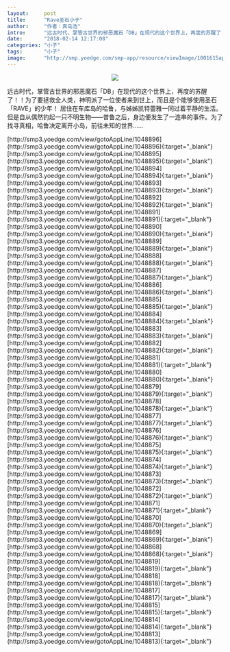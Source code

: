 ```yaml
---
layout:     post
title:      "Rave圣石小子"
author:     "作者：真岛浩"
intro:      "远古时代，掌管古世界的邪恶魔石「DB」在现代的这个世界上，再度的苏醒了！！为了要拯救全人类，神明派了一位使者来到世上，而且是个能够使用圣石「RAVE」的少年！ 居住在车库岛的哈鲁，与姊姊凯特蕾雅一同过着平静的生活。但是自从偶然钓起一只不明生物——普鲁之后，身边便发生了一连串的事件。为了找寻真相，哈鲁决定离开小岛，前往未知的世界……"
date:       "2018-02-14 12:17:08"
categories: "小子"
tags:       "小子"
image:      "http://smp.yoedge.com/smp-app/resource/viewImage/1001615appline.png"
---
```

<div style="text-align: center">
<p><img src="http://smp.yoedge.com/smp-app/resource/viewImage/1001615appline.png"/></p>
</div>
<p class="post-meta">
<span>远古时代，掌管古世界的邪恶魔石「DB」在现代的这个世界上，再度的苏醒了！！为了要拯救全人类，神明派了一位使者来到世上，而且是个能够使用圣石「RAVE」的少年！ 居住在车库岛的哈鲁，与姊姊凯特蕾雅一同过着平静的生活。但是自从偶然钓起一只不明生物——普鲁之后，身边便发生了一连串的事件。为了找寻真相，哈鲁决定离开小岛，前往未知的世界……</span>
</p>
[http://smp3.yoedge.com/view/gotoAppLine/1048896](http://smp3.yoedge.com/view/gotoAppLine/1048896){:target="_blank"}
[http://smp3.yoedge.com/view/gotoAppLine/1048895](http://smp3.yoedge.com/view/gotoAppLine/1048895){:target="_blank"}
[http://smp3.yoedge.com/view/gotoAppLine/1048894](http://smp3.yoedge.com/view/gotoAppLine/1048894){:target="_blank"}
[http://smp3.yoedge.com/view/gotoAppLine/1048893](http://smp3.yoedge.com/view/gotoAppLine/1048893){:target="_blank"}
[http://smp3.yoedge.com/view/gotoAppLine/1048892](http://smp3.yoedge.com/view/gotoAppLine/1048892){:target="_blank"}
[http://smp3.yoedge.com/view/gotoAppLine/1048891](http://smp3.yoedge.com/view/gotoAppLine/1048891){:target="_blank"}
[http://smp3.yoedge.com/view/gotoAppLine/1048890](http://smp3.yoedge.com/view/gotoAppLine/1048890){:target="_blank"}
[http://smp3.yoedge.com/view/gotoAppLine/1048889](http://smp3.yoedge.com/view/gotoAppLine/1048889){:target="_blank"}
[http://smp3.yoedge.com/view/gotoAppLine/1048888](http://smp3.yoedge.com/view/gotoAppLine/1048888){:target="_blank"}
[http://smp3.yoedge.com/view/gotoAppLine/1048887](http://smp3.yoedge.com/view/gotoAppLine/1048887){:target="_blank"}
[http://smp3.yoedge.com/view/gotoAppLine/1048886](http://smp3.yoedge.com/view/gotoAppLine/1048886){:target="_blank"}
[http://smp3.yoedge.com/view/gotoAppLine/1048885](http://smp3.yoedge.com/view/gotoAppLine/1048885){:target="_blank"}
[http://smp3.yoedge.com/view/gotoAppLine/1048884](http://smp3.yoedge.com/view/gotoAppLine/1048884){:target="_blank"}
[http://smp3.yoedge.com/view/gotoAppLine/1048883](http://smp3.yoedge.com/view/gotoAppLine/1048883){:target="_blank"}
[http://smp3.yoedge.com/view/gotoAppLine/1048882](http://smp3.yoedge.com/view/gotoAppLine/1048882){:target="_blank"}
[http://smp3.yoedge.com/view/gotoAppLine/1048881](http://smp3.yoedge.com/view/gotoAppLine/1048881){:target="_blank"}
[http://smp3.yoedge.com/view/gotoAppLine/1048880](http://smp3.yoedge.com/view/gotoAppLine/1048880){:target="_blank"}
[http://smp3.yoedge.com/view/gotoAppLine/1048879](http://smp3.yoedge.com/view/gotoAppLine/1048879){:target="_blank"}
[http://smp3.yoedge.com/view/gotoAppLine/1048878](http://smp3.yoedge.com/view/gotoAppLine/1048878){:target="_blank"}
[http://smp3.yoedge.com/view/gotoAppLine/1048877](http://smp3.yoedge.com/view/gotoAppLine/1048877){:target="_blank"}
[http://smp3.yoedge.com/view/gotoAppLine/1048876](http://smp3.yoedge.com/view/gotoAppLine/1048876){:target="_blank"}
[http://smp3.yoedge.com/view/gotoAppLine/1048875](http://smp3.yoedge.com/view/gotoAppLine/1048875){:target="_blank"}
[http://smp3.yoedge.com/view/gotoAppLine/1048874](http://smp3.yoedge.com/view/gotoAppLine/1048874){:target="_blank"}
[http://smp3.yoedge.com/view/gotoAppLine/1048873](http://smp3.yoedge.com/view/gotoAppLine/1048873){:target="_blank"}
[http://smp3.yoedge.com/view/gotoAppLine/1048872](http://smp3.yoedge.com/view/gotoAppLine/1048872){:target="_blank"}
[http://smp3.yoedge.com/view/gotoAppLine/1048871](http://smp3.yoedge.com/view/gotoAppLine/1048871){:target="_blank"}
[http://smp3.yoedge.com/view/gotoAppLine/1048870](http://smp3.yoedge.com/view/gotoAppLine/1048870){:target="_blank"}
[http://smp3.yoedge.com/view/gotoAppLine/1048869](http://smp3.yoedge.com/view/gotoAppLine/1048869){:target="_blank"}
[http://smp3.yoedge.com/view/gotoAppLine/1048868](http://smp3.yoedge.com/view/gotoAppLine/1048868){:target="_blank"}
[http://smp3.yoedge.com/view/gotoAppLine/1048819](http://smp3.yoedge.com/view/gotoAppLine/1048819){:target="_blank"}
[http://smp3.yoedge.com/view/gotoAppLine/1048818](http://smp3.yoedge.com/view/gotoAppLine/1048818){:target="_blank"}
[http://smp3.yoedge.com/view/gotoAppLine/1048817](http://smp3.yoedge.com/view/gotoAppLine/1048817){:target="_blank"}
[http://smp3.yoedge.com/view/gotoAppLine/1048815](http://smp3.yoedge.com/view/gotoAppLine/1048815){:target="_blank"}
[http://smp3.yoedge.com/view/gotoAppLine/1048814](http://smp3.yoedge.com/view/gotoAppLine/1048814){:target="_blank"}
[http://smp3.yoedge.com/view/gotoAppLine/1048813](http://smp3.yoedge.com/view/gotoAppLine/1048813){:target="_blank"}


